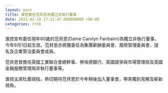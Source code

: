 ```yaml
---
layout: post
title: 滙控委任范貝恩為獨立非執行董事
date: 2021-02-19 17:31:47.000000000 +08:00
categories: rthk
---
```


滙控宣布委任現年60歲的范貝恩(Dame Carolyn Fairbairn)為獨立非執行董事，今年9月1日起生效。范貝恩亦將獲委任為集團薪酬委員會、風險管理委員會、提名及企業管治委員會成員。

范貝恩曾擔任英國工業聯合會總幹事、勞埃德銀行、英國競爭與市場管理局及英國金融服務管理局非執行董事等。

滙控主席杜嘉祺指，熱切期待范貝恩於今年稍後加入董事會，帶來獨到見解及嶄新視角。
